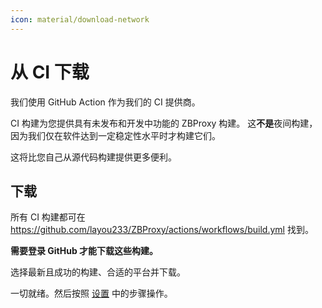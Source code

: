 ```yaml
---
icon: material/download-network
---
```


# 从 CI 下载

我们使用 GitHub Action 作为我们的 CI 提供商。

CI 构建为您提供具有未发布和开发中功能的 ZBProxy 构建。
这**不是**夜间构建，因为我们仅在软件达到一定稳定性水平时才构建它们。

这将比您自己从源代码构建提供更多便利。

## 下载

所有 CI 构建都可在 https://github.com/layou233/ZBProxy/actions/workflows/build.yml 找到。

**需要登录 GitHub 才能下载这些构建。**

选择最新且成功的构建、合适的平台并下载。

一切就绪。然后按照 [设置](../setup) 中的步骤操作。
